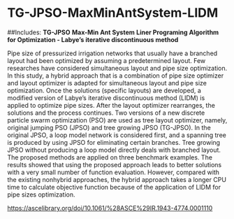 # TG-JPSO-MaxMinAntSystem-LIDM
##Includes: 
**TG-JPSO**
**Max-Min Ant System**
**Liner Programing Algorithm for Optimization -  Labye’s iterative discontinuous method**

Pipe size of pressurized irrigation networks that usually have a branched layout had been optimized by assuming a predetermined layout. Few researches have considered simultaneous layout and pipe size optimization. In this study, a hybrid approach that is a combination of pipe size optimizer and layout optimizer is adapted for simultaneous layout and pipe size optimization. Once the solutions (specific layouts) are developed, a modified version of Labye’s iterative discontinuous method (LIDM) is applied to optimize pipe sizes. After the layout optimizer rearranges, the solutions and the process continues. Two versions of a new discrete particle swarm optimization (PSO) are used as tree layout optimizer, namely, original jumping PSO (JPSO) and tree growing JPSO (TG-JPSO). In the original JPSO, a loop model network is considered first, and a spanning tree is produced by using JPSO for eliminating certain branches. Tree growing JPSO without producing a loop model directly deals with branched layout. The proposed methods are applied on three benchmark examples. The results showed that using the proposed approach leads to better solutions with a very small number of function evaluation. However, compared with the existing nonhybrid approaches, the hybrid approach takes a longer CPU time to calculate objective function because of the application of LIDM for pipe sizes optimization.

https://ascelibrary.org/doi/10.1061/%28ASCE%29IR.1943-4774.0001110
